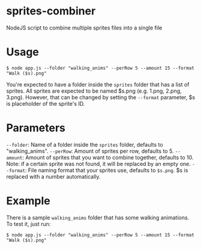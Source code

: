 # sprites-combiner
NodeJS script to combine multiple sprites files into a single file

# Usage
`$ node app.js --folder "walking_anims" --perRow 5 --amount 15 --format "Walk ($s).png"`


You're expected to have a folder inside the `sprites` folder that has a list of sprites. All sprites are expected to be named $s.png (e.g. 1.png, 2.png, 3.png). However, that can be changed by setting the `--format` parameter, $s is placeholder of the sprite's ID.

# Parameters
`--folder`: Name of a folder inside the `sprites` folder, defaults to "walking_anims".
`--perRow`: Amount of sprites per row, defaults to 5.
`--amount`: Amount of sprites that you want to combine together, defaults to 10. Note: if a certain sprite was not found, it will be replaced by an empty one.
`--format`: File naming format that your sprites use, defaults to `$s.png`. $s is replaced with a number automatically.

# Example
There is a sample `walking_anims` folder that has some walking animations. To test it, just run:

`$ node app.js --folder "walking_anims" --perRow 5 --amount 15 --format "Walk ($s).png"`

